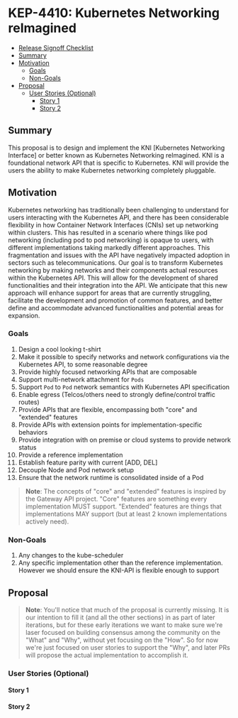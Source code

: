 # KEP-4410: Kubernetes Networking reImagined

<!-- toc -->
- [Release Signoff Checklist](#release-signoff-checklist)
- [Summary](#summary)
- [Motivation](#motivation)
  - [Goals](#goals)
  - [Non-Goals](#non-goals)
- [Proposal](#proposal)
  - [User Stories (Optional)](#user-stories-optional)
    - [Story 1](#story-1)
    - [Story 2](#story-2)
<!-- /toc -->

## Summary

This proposal is to design and implement the KNI [Kubernetes Networking Interface] or better known as Kubernetes Networking reImagined. KNI is a foundational network API that is specific to Kubernetes. KNI will provide the users the ability to make Kubernetes networking completely pluggable. 

## Motivation

Kubernetes networking has traditionally been challenging to understand for users
interacting with the Kubernetes API, and there has been considerable flexibility
in how Container Network Interfaces (CNIs) set up networking within clusters.
This has resulted in a scenario where things like pod networking (including pod
to pod networking) is opaque to users, with different implementations taking
markedly different approaches. This fragmentation and issues with the API have
negatively impacted adoption in sectors such as telecommunications. Our goal is
to transform Kubernetes networking by making networks and their components
actual resources within the Kubernetes API. This will allow for the development
of shared functionalities and their integration into the API. We anticipate that
this new approach will enhance support for areas that are currently struggling,
facilitate the development and promotion of common features, and better define
and accommodate advanced functionalities and potential areas for expansion.

### Goals

1. Design a cool looking t-shirt
2. Make it possible to specify networks and network configurations via the Kubernetes API, to some reasonable degree
3. Provide highly focused networking APIs that are composable
3. Support multi-network attachment for `Pods`
4. Support `Pod` to `Pod` network semantics with Kubernetes API specification
5. Enable egress (Telcos/others need to strongly define/control traffic routes)
6. Provide APIs that are flexible, encompassing both "core" and "extended" features
7. Provide APIs with extension points for implementation-specific behaviors
8. Provide integration with on premise or cloud systems to provide network status
9. Provide a reference implementation
10. Establish feature parity with current [ADD, DEL]
11. Decouple Node and Pod network setup
12. Ensure that the network runtime is consolidated inside of a Pod

> **Note**: The concepts of "core" and "extended" features is inspired by the
> Gateway API project. "Core" features are something every implementation MUST
> support. "Extended" features are things that implementations MAY support (but
> at least 2 known implementations actively need).

### Non-Goals

1. Any changes to the kube-scheduler 
2. Any specific implementation other than the reference implementation. However we should ensure the KNI-API is flexible enough to support

## Proposal

> **Note**: You'll notice that much of the proposal is currently missing. It is
> our intention to fill it (and all the other sections) in as part of later
> iterations, but for these early iterations we want to make sure we're laser
> focused on building consensus among the community on the "What" and "Why",
> without yet focusing on the "How". So for now we're just focused on user
> stories to support the "Why", and later PRs will propose the actual
> implementation to accomplish it.

### User Stories (Optional)

#### Story 1

#### Story 2
